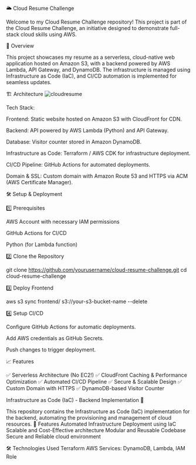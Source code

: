 🌥️ Cloud Resume Challenge

Welcome to my Cloud Resume Challenge repository! This project is part of the Cloud Resume Challenge, an initiative designed to demonstrate full-stack cloud skills using AWS.

🚀 Overview

This project showcases my resume as a serverless, cloud-native web application hosted on Amazon S3, with a backend powered by AWS Lambda, API Gateway, and DynamoDB. The infrastructure is managed using Infrastructure as Code (IaC), and CI/CD automation is implemented for seamless updates.

🏗️ Architecture
![cloudresume](https://github.com/user-attachments/assets/1b32081b-3f25-4d93-8c42-6a4a4edbc365)


Tech Stack:

Frontend: Static website hosted on Amazon S3 with CloudFront for CDN.

Backend: API powered by AWS Lambda (Python) and API Gateway.

Database: Visitor counter stored in Amazon DynamoDB.

Infrastructure as Code: Terraform / AWS CDK for infrastructure deployment.

CI/CD Pipeline: GitHub Actions for automated deployments.

Domain & SSL: Custom domain with Amazon Route 53 and HTTPS via ACM (AWS Certificate Manager).

🛠️ Setup & Deployment

1️⃣ Prerequisites

AWS Account with necessary IAM permissions

GitHub Actions for CI/CD

Python (for Lambda function)

2️⃣ Clone the Repository

git clone https://github.com/yourusername/cloud-resume-challenge.git
cd cloud-resume-challenge

3️⃣ Deploy Frontend

aws s3 sync frontend/ s3://your-s3-bucket-name --delete

4️⃣ Setup CI/CD

Configure GitHub Actions for automatic deployments.

Add AWS credentials as GitHub Secrets.

Push changes to trigger deployment.

📈 Features

✅ Serverless Architecture (No EC2!)
✅ CloudFront Caching & Performance Optimization
✅ Automated CI/CD Pipeline
✅ Secure & Scalable Design
✅ Custom Domain with HTTPS
✅ DynamoDB-based Visitor Counter

Infrastructure as Code (IaC) - Backend Implementation 🚀

This repository contains the Infrastructure as Code (IaC) implementation for the backend, automating the provisioning and management of cloud resources.
📌 Features
     Automated Infrastructure Deployment using IaC
     Scalable and Cost-Effective architecture
     Modular and Reusable Codebase
     Secure and Reliable cloud environment

🛠️ Technologies Used
    Terraform 
    AWS Services: DynamoDB, Lambda, IAM Role
